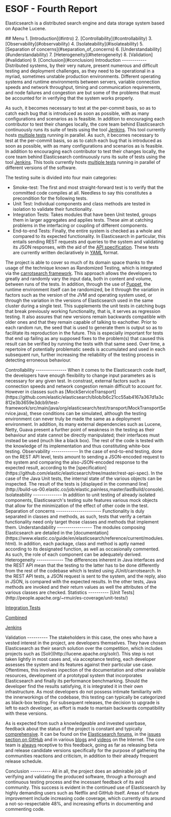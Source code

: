 ESOF - Fourth Report
====================
Elasticsearch is a distributed search engine and data storage system based on Apache Lucene.

<a name="index"/>
## Menu
1. [Introduction](#intro)
2. [Controllability](#controllability)
3. [Observability](#observability)
4. [Isolateability](#isolateability)
5. [Separation of concerns](#separation_of_concerns)
6. [Understandability](#understandability)
7. [Heterogeneity](#heterogeneity)
8. [Validation](#validation)
9. [Conclusion](#conclusion)

<a name="intro" />
Introduction
------------
Distributed systems, by their very nature, present numerous and difficult testing and deployment challenges, as they need to be operational in a myriad, sometimes unstable production environments. Different operating systems and runtime environments between servers, variable connection speeds and network throughput, timing and communication requirements, and node failures and congestion are but some of the problems that must be accounted for in verifying that the system works properly. 

As such, it becomes necessary to test at the per-commit basis, so as to catch each bug that is introduced as soon as possible, with as many configurations and scenarios as is feasible. In addition to encouraging each contributor to test their changes locally, the core team behind Elasticsearch continuously runs its suite of tests using the tool [Jenkins](https://jenkins-ci.org/). This tool currently hosts [multiple tests](http://jenkins.elasticsearch.org/) running in parallel.
As such, it becomes necessary to test at the per-commit basis, so as to catch each bug that is introduced as soon as possible, with as many configurations and scenarios as is feasible. In addition to encouraging each contributor to test their changes locally, the core team behind Elasticsearch continuously runs its suite of tests using the tool [Jenkins](https://jenkins-ci.org/). This tools currently hosts [multiple tests](http://jenkins.elasticsearch.org/) running in parallel of different versions of the software.


The testing suite is divided into four main categories:
  - Smoke-test: The first and most straight-forward test is to verify that the committed code compiles at all. Needless to say this constitutes a precondition for the following tests.
  - Unit Test: Individual components and class methods are tested in isolation to validate their functionality.
  - Integration Tests: Takes modules that have been Unit tested, groups them in larger aggregates and applies tests. These aim at catching problems in the interfacing or coupling of different components. 
  - End-to-end Tests: Finally, the entire system is checked as a whole and compared to its expected functionality. In Elasticsearch in particular, this entails sending REST requests and queries to the system and validating its JSON responses, with the aid of the [API specification](https://github.com/F0lha/elasticsearch/tree/master/rest-api-spec). These tests are currently written declaratively in [YAML](http://yaml.org/) format.

The project is able to cover so much of its domain space thanks to the usage of the technique known as Randomized Testing, which is integrated via the [carrotsearch framework](https://github.com/randomizedtesting/randomizedtesting). This approach allows the developers to greatly and randomly vary the input data, both in content and volume, between runs of the tests. In addition, through the use of [Puppet](https://puppetlabs.com/), the runtime environment itself can be randomized, be it through the variation in factors such as the version of the JVM and operating system used, or through the variation in the versions of Elasticsearch used in the same cluster during a single test. This supplements the unit tests in catching bugs that break previously working functionality, that is, it serves as regression testing. It also assures that new versions remain backwards compatible with older ones and that they remain capable of talking to eachother. Prior to each random run, the seed that is used to generate them is output so as to facilitate its reproduction in the future. This is especially important for tests that end up failing as any supposed fixes to the problem(s) that caused this result can be verified by running the tests with that same seed. Over time, a repertoire of potentially problematic seeds is accumulated and used in each subsequent run, further increasing the reliability of the testing process in detecting erroneous behaviour.

<a name="controllability" />
Controllability
---------------
When it comes to the Elasticsearch code itself, the developers have enough flexibility to change input parameters as is necessary for any given test. In constrast, external factors such as connection speeds and network congestion remain difficult to account for. However in classes such as [MockServiceTransport](https://github.com/elastic/elasticsearch/blob/b6c21cc55ab4167a367d1a3c812e3b3659e3dcb9/test-framework/src/main/java/org/elasticsearch/test/transport/MockTransportService.java), these conditions can be simulated, although the testing environment can never truly be made the same as a deployment environment. In addition, its many external dependencies such as Lucene, Netty, Guava present a further point of weakness in the testing as their behaviour and state cannot be directly manipulated; their interfaces must instead be used (much like a black box). The rest of the code is tested with the knowledge of its implementation and thus constituting white-box testing.

<a name="observability" />
Observability
-------------
In the case of end-to-end testing, done on the REST API level, tests amount to sending a JSON-encoded request to the system and comparing the also-JSON-encoded response to the expected result, according to the [specification](https://github.com/elastic/elasticsearch/tree/master/rest-api-spec). In the case of the Java Unit tests, the internal state of the various objects can be inspected. The result of the tests is [displayed in the command line](http://build-us-00.elastic.co/job/elastic,painless,master/lastBuild/console).

<a name="isolateability" />
Isolateability
--------------
In addition to unit testing of already isolated components, Elasticsearch's testing suite features various mock objects that allow for the minimization of the effect of other code in the test.

<a name="separation_of_concerns" />
Separation of concerns
----------------------
Functionality is duly separated in classes and methods, as such, tests that verify a certain functionality need only target those classes and methods that implement them.

<a name="understandability" />
Understandability
-----------------
The modules composing Elasticsearch are detailed in the [documentation](https://www.elastic.co/guide/en/elasticsearch/reference/current/modules.html). In addition, each package, class and method is aptly named according to its designated function, as well as occasionally commented. As such, the role of each component can be adequately derived.

<a name="heterogeneity" />
Heterogeneity
-------------
The differences inherent in Java interfaces and the REST API mean that the testing to the latter has to be done differently from the rest of the codebase which is tested using JUnit/carrotsearch. In the REST API tests, a JSON request is sent to the system, and the reply, also in JSON, is compared with the expected results. In the other tests, Java methods are invoked and their return values as well the attributes of the various classes are checked.

<a name="statistics" />
Statistics
----------
[Unit Tests](http://people.apache.org/~rmuir/es-coverage/unit-tests/)

[Integration Tests](http://people.apache.org/~rmuir/es-coverage/integ-tests/)

[Combined](http://people.apache.org/~rmuir/es-coverage/combined/)

[Jenkins](http://build-us-00.elastic.co/)

<a name="validation" />
Validation
----------
The stakeholders in this case, the ones who have a vested interest in the project, are developers themselves. They have chosen Elasticsearch as their search solution over the competition, which includes projects such as [Solr](http://lucene.apache.org/solr/). This step is not taken lightly in most cases and, via acceptance testing, each developer assesses the system and its features against their particular use case. Oftentimes, this involves inpection of the documentation and other available resources, development of a prototypal system that incorporates Elasticsearch and finally its performance benchmarking. Should the developer find the results satisfying, it is integrated it in their own infrastructure. As most developers do not possess intimate familiarity with the innerworkings of the codebase, this testing can typically be categorized as black-box testing. For subsequent releases, the decision to upgrade is left to each developer, as effort is made to mantain backwards compatibility with these versions.

As is expected from such a knowledgeable and invested userbase, feedback about the status of the project is constant and typically [comprehensive](https://aphyr.com/posts/317-call-me-maybe-elasticsearch). It can be found on the [Elasticsearch forums](https://discuss.elastic.co/c/elasticsearch), in the [issues section on GitHub](https://github.com/elastic/elasticsearch/issues?utf8=%E2%9C%93&q=) and in various [blogs](http://blog.quarkslab.com/mongodb-vs-elasticsearch-the-quest-of-the-holy-performances.html) and [videos](https://www.elastic.co/videos/just-eat-journey-nosql-elasticsearch) on the Internet. 
The core team is [always](https://github.com/elastic/elasticsearch/issues/14573) receptive to this feedback, going as far as releasing beta and release candidate versions specifically for the purpose of gathering the communities reactions and criticism, in addition to their already frequent release schedule.

<a name="conclusion" />
Conclusion
----------
All in all, the project does an admirable job of verifying and validating the produced software, through a thorough and continuous testing process and the incessant feedback of its avid community. This success is evident in the continued use of Elasticsearch by highly demanding users such as Netflix and GitHub itself. Areas of future improvement include increasing code coverage, which currently sits around a not-so-respectable 48%, and increasing efforts in documenting and commenting code.
